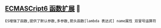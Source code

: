 [ECMASCript6  函数扩展](#top) :maple_leaf: <b id="top"></b>
----
`ES增强了函数,提供了默认参数,多参数,箭头函数[lambda 表达式] name属性 双冒号运算符`
